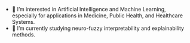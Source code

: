 - 👀 I’m interested in Artificial Intelligence and Machine Learning, especially for applications in Medicine, Public Health, and Healthcare Systems.
- 🌱 I’m currently studying neuro-fuzzy interpretability and explainability methods.
<!---
ASorayaie/ASorayaie is a ✨ special ✨ repository because its `README.md` (this file) appears on your GitHub profile.
You can click the Preview link to take a look at your changes.
--->
